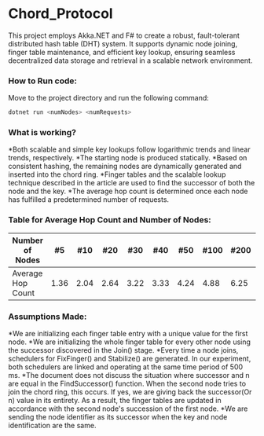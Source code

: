 # Chord_Protocol
This project employs Akka.NET and F# to create a robust, fault-tolerant distributed hash table (DHT) system. It supports dynamic node joining, finger table maintenance, and efficient key lookup, ensuring seamless decentralized data storage and retrieval in a scalable network environment.
### How to Run code:
Move to the project directory and run the following command:
```bash
dotnet run <numNodes> <numRequests>
```
### What is working?
*Both scalable and simple key lookups follow logarithmic trends and linear trends, respectively. 
*The starting node is produced statically. 
*Based on consistent hashing, the remaining nodes are dynamically generated and inserted into the chord ring. 
*Finger tables and the scalable lookup technique described in the article are used to find the successor of both the node and the key. 
*The average hop count is determined once each node has fulfilled a predetermined number of requests. 

### Table for Average Hop Count and Number of Nodes:
Number of Nodes | #5 | #10 | #20 | #30 | #40 | #50 | #100 | #200 | #300 | #400 | #500 | #1000 | #1500 | #2000 | #2500 | #3000 | #3500 | #4000 | #4500 | #5000 | #10000
--- | --- | --- | --- | --- | --- | --- | --- | --- | --- | --- | --- | --- | --- | --- | --- | --- | --- | --- | --- | --- | ---
Average Hop Count | 1.36 | 2.04 | 2.64 | 3.22 | 3.33 | 4.24 | 4.88 | 6.25 | 7.00 | 7.95 | 8.54 | 9.21 | 10.76 | 10.82 | 11.98 | 12.65 | 13.68 | 13.47 | 13.65 | 14.05 | 15.43 

### Assumptions Made:
*We are initializing each finger table entry with a unique value for the first node. 
*We are initializing the whole finger table for every other node using the successor discovered in the Join() stage. 
*Every time a node joins, schedulers for FixFinger() and Stabilize() are generated. In our experiment, both schedulers are linked and operating at the same time period of 500 ms. 
*The document does not discuss the situation where successor and n are equal in the FindSuccessor() function. When the second node tries to join the chord ring, this occurs. If yes, we are giving back the successor(Or n) value in its entirety. As a result, the finger tables are updated in accordance with the second node's succession of the first node. 
*We are sending the node identifier as its successor when the key and node identification are the same. 

